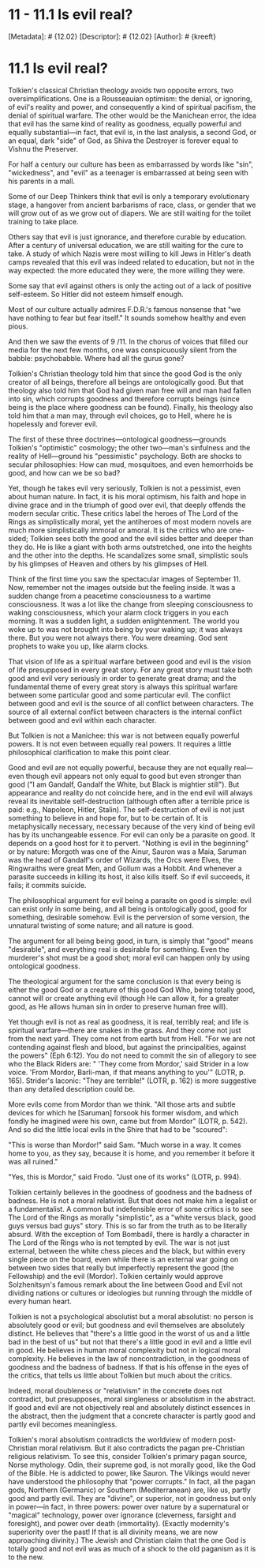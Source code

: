 # 11 - 11.1 Is evil real?
[Metadata]: # {12.02}
[Descriptor]: # {12.02}
[Author]: # {kreeft}

# 11.1 Is evil real?
Tolkien's classical Christian theology avoids two opposite errors, two
oversimplifications. One is a Rousseauian optimism: the denial, or ignoring, of
evil's reality and power, and consequently a kind of spiritual pacifism, the
denial of spiritual warfare. The other would be the Manichean error, the idea
that evil has the same kind of reality as goodness, equally powerful and
equally substantial—in fact, that evil is, in the last analysis, a second God,
or an equal, dark "side" of God, as Shiva the Destroyer is forever equal to
Vishnu the Preserver.

For half a century our culture has been as embarrassed by words like "sin",
"wickedness", and "evil" as a teenager is embarrassed at being seen with his
parents in a mall.

Some of our Deep Thinkers think that evil is only a temporary evolutionary
stage, a hangover from ancient barbarisms of race, class, or gender that we
will grow out of as we grow out of diapers. We are still waiting for the toilet
training to take place.

Others say that evil is just ignorance, and therefore curable by education.
After a century of universal education, we are still waiting for the cure to
take. A study of which Nazis were most willing to kill Jews in Hitler's death
camps revealed that this evil was indeed related to education, but not in the
way expected: the more educated they were, the more willing they were.

Some say that evil against others is only the acting out of a lack of positive
self-esteem. So Hitler did not esteem himself enough.

Most of our culture actually admires F.D.R.'s famous nonsense that "we have
nothing to fear but fear itself." It sounds somehow healthy and even pious.

And then we saw the events of 9 /11. In the chorus of voices that filled our
media for the next few months, one was conspicuously silent from the babble:
psychobabble. Where had all the gurus gone?

Tolkien's Christian theology told him that since the good God is the only
creator of all beings, therefore all beings are ontologically good. But that
theology also told him that God had given man free will and man had fallen into
sin, which corrupts goodness and therefore corrupts beings (since being is the
place where goodness can be found). Finally, his theology also told him that a
man may, through evil choices, go to Hell, where he is hopelessly and forever
evil.

The first of these three doctrines—ontological goodness—grounds Tolkien's
"optimistic" cosmology; the other two—man's sinfulness and the reality of
Hell—ground his "pessimistic" psychology. Both are shocks to secular
philosophies: How can mud, mosquitoes, and even hemorrhoids be good, and how
can we be so bad?

Yet, though he takes evil very seriously, Tolkien is not a pessimist, even
about human nature. In fact, it is his moral optimism, his faith and hope in
divine grace and in the triumph of good over evil, that deeply offends the
modern secular critic. These critics label the heroes of The Lord of the Rings
as simplistically moral, yet the antiheroes of most modern novels are much more
simplistically immoral or amoral. It is the critics who are one-sided; Tolkien
sees both the good and the evil sides better and deeper than they do. He is
like a giant with both arms outstretched, one into the heights and the other
into the depths. He scandalizes some small, simplistic souls by his glimpses of
Heaven and others by his glimpses of Hell.

Think of the first time you saw the spectacular images of September 11. Now,
remember not the images outside but the feeling inside. It was a sudden change
from a peacetime consciousness to a wartime consciousness. It was a lot like
the change from sleeping consciousness to waking consciousness, which your
alarm clock triggers in you each morning. It was a sudden light, a sudden
enlightenment. The world you woke up to was not brought into being by your
waking up; it was always there. But you were not always there. You were
dreaming. God sent prophets to wake you up, like alarm clocks.

That vision of life as a spiritual warfare between good and evil is the vision
of life presupposed in every great story. For any great story must take both
good and evil very seriously in order to generate great drama; and the
fundamental theme of every great story is always this spiritual warfare between
some particular good and some particular evil. The conflict between good and
evil is the source of all conflict between characters. The source of all
external conflict between characters is the internal conflict between good and
evil within each character.

But Tolkien is not a Manichee: this war is not between equally powerful powers.
It is not even between equally real powers. It requires a little philosophical
clarification to make this point clear.

Good and evil are not equally powerful, because they are not equally real—even
though evil appears not only equal to good but even stronger than good ("I am
Gandalf, Gandalf the White, but Black is mightier still"). But appearance and
reality do not coincide here, and in the end evil will always reveal its
inevitable self-destruction (although often after a terrible price is paid:
e.g., Napoleon, Hitler, Stalin). The self-destruction of evil is not just
something to believe in and hope for, but to be certain of. It is
metaphysically necessary, necessary because of the very kind of being evil has
by its unchangeable essence. For evil can only be a parasite on good. It
depends on a good host for it to pervert. "Nothing is evil in the beginning" or
by nature: Morgoth was one of the Ainur, Sauron was a Maia, Saruman was the
head of Gandalf's order of Wizards, the Orcs were Elves, the Ringwraiths were
great Men, and Gollum was a Hobbit. And whenever a parasite succeeds in killing
its host, it also kills itself. So if evil succeeds, it fails; it commits
suicide.

The philosophical argument for evil being a parasite on good is simple: evil
can exist only in some being, and all being is ontologically good, good for
something, desirable somehow. Evil is the perversion of some version, the
unnatural twisting of some nature; and all nature is good.

The argument for all being being good, in turn, is simply that "good" means
"desirable", and everything real is desirable for something. Even the
murderer's shot must be a good shot; moral evil can happen only by using
ontological goodness.

The theological argument for the same conclusion is that every being is either
the good God or a creature of this good God Who, being totally good, cannot
will or create anything evil (though He can allow it, for a greater good, as He
allows human sin in order to preserve human free will).

Yet though evil is not as real as goodness, it is real, terribly real; and life
is spiritual warfare—there are snakes in the grass. And they come not just from
the next yard. They come not from earth but from Hell. "For we are not
contending against flesh and blood, but against the principalities, against the
powers" (Eph 6:12). You do not need to commit the sin of allegory to see who
the Black Riders are: " 'They come from Mordor,' said Strider in a low voice.
'From Mordor, Barli-man, if that means anything to you'" (LOTR, p. 165).
Strider's laconic: "They are terrible!" (LOTR, p. 162) is more suggestive than
any detailed description could be.

More evils come from Mordor than we think. "All those arts and subtle devices
for which he [Saruman] forsook his former wisdom, and which fondly he imagined
were his own, came but from Mordor" (LOTR, p. 542). And so did the little local
evils in the Shire that had to be "scoured":

"This is worse than Mordor!" said Sam. "Much worse in a way. It comes home to
you, as they say, because it is home, and you remember it before it was all
ruined."

"Yes, this is Mordor," said Frodo. "Just one of its works" (LOTR, p. 994).

Tolkien certainly believes in the goodness of goodness and the badness of
badness. He is not a moral relativist. But that does not make him a legalist or
a fundamentalist. A common but indefensible error of some critics is to see The
Lord of the Rings as morally "simplistic", as a "white versus black, good guys
versus bad guys" story. This is so far from the truth as to be literally
absurd. With the exception of Tom Bombadil, there is hardly a character in The
Lord of the Rings who is not tempted by evil. The war is not just external,
between the white chess pieces and the black, but within every single piece on
the board, even while there is an external war going on between two sides that
really but imperfectly represent the good (the Fellowship) and the evil
(Mordor). Tolkien certainly would approve Solzhenitsyn's famous remark about
the line between Good and Evil not dividing nations or cultures or ideologies
but running through the middle of every human heart.

Tolkien is not a psychological absolutist but a moral absolutist: no person is
absolutely good or evil; but goodness and evil themselves are absolutely
distinct. He believes that "there's a little good in the worst of us and a
little bad in the best of us" but not that there's a little good in evil and a
little evil in good. He believes in human moral complexity but not in logical
moral complexity. He believes in the law of noncontradiction, in the goodness
of goodness and the badness of badness. If that is his offense in the eyes of
the critics, that tells us little about Tolkien but much about the critics.

Indeed, moral doubleness or "relativism" in the concrete does not contradict,
but presupposes, moral singleness or absolutism in the abstract. If good and
evil are not objectively real and absolutely distinct essences in the abstract,
then the judgment that a concrete character is partly good and partly evil
becomes meaningless.

Tolkien's moral absolutism contradicts the worldview of modern post-Christian
moral relativism. But it also contradicts the pagan pre-Christian religious
relativism. To see this, consider Tolkien's primary pagan source, Norse
mythology. Odin, their supreme god, is not morally good, like the God of the
Bible. He is addicted to power, like Sauron. The Vikings would never have
understood the philosophy that "power corrupts." In fact, all the pagan gods,
Northern (Germanic) or Southern (Mediterranean) are, like us, partly good and
partly evil. They are "divine", or superior, not in goodness but only in
power—in fact, in three powers: power over nature by a supernatural or
"magical" technology, power over ignorance (cleverness, farsight and
foresight), and power over death (immortality). (Exactly modernity's
superiority over the past! If that is all divinity means, we are now
approaching divinity.) The Jewish and Christian claim that the one God is
totally good and not evil was as much of a shock to the old paganism as it is
to the new.

